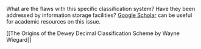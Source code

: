 What are the flaws with this specific classification system? Have they been addressed by information storage facilities? [Google Scholar]( https://scholar.google.ca/scholar?hl=en&as_sdt=0%2C5&q=Problems+with+the+dewey+decimal+classification&oq=Problems+with+the+dewey+decimal+class) can be useful for academic resources on this issue.

[[The Origins of the Dewey Decimal Classification Scheme by Wayne Wiegard]]

